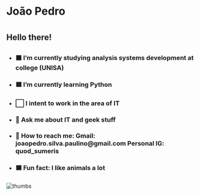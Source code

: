 <h1>João Pedro<h1>

### <h2>Hello there!<h2>


- <h3>⬛ I’m currently studying analysis systems development at college (UNISA)
- <h3>🟩 I’m currently learning Python
- <h3>⬜ I intent to work in the area of IT
- <h3>🔲 Ask me about IT and geek stuff
- <h3>💬 How to reach me:
      Gmail: joaopedro.silva.paulino@gmail.com
      Personal IG: quod_sumeris
- <h3>🟦 Fun fact: I like animals a lot<h3>

![thumbs](https://i0.wp.com/66.media.tumblr.com/784d6bd405ae7676612e599367dcda27/tumblr_ph0wdliD4J1r3i2gwo1_540.gif?w=605&ssl=1)
